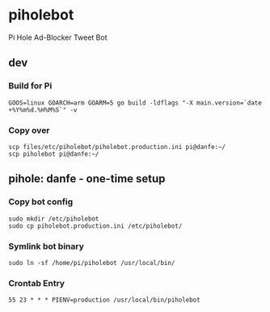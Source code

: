 # piholebot
Pi Hole Ad-Blocker Tweet Bot

## dev
### Build for Pi
```
GOOS=linux GOARCH=arm GOARM=5 go build -ldflags "-X main.version=`date +%Y%m%d.%H%M%S`" -v
```
### Copy over
```
scp files/etc/piholebot/piholebot.production.ini pi@danfe:~/
scp piholebot pi@danfe:~/
```

## pihole: danfe - one-time setup
### Copy bot config
```
sudo mkdir /etc/piholebot
sudo cp piholebot.production.ini /etc/piholebot/
```
### Symlink bot binary
```
sudo ln -sf /home/pi/piholebot /usr/local/bin/
```

### Crontab Entry
```
55 23 * * * PIENV=production /usr/local/bin/piholebot
```
